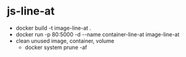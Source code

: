 # js-line-at

- docker build -t image-line-at .
- docker run -p 80:5000 -d --name container-line-at image-line-at
- clean unused image, container, volume
  - docker system prune -af
